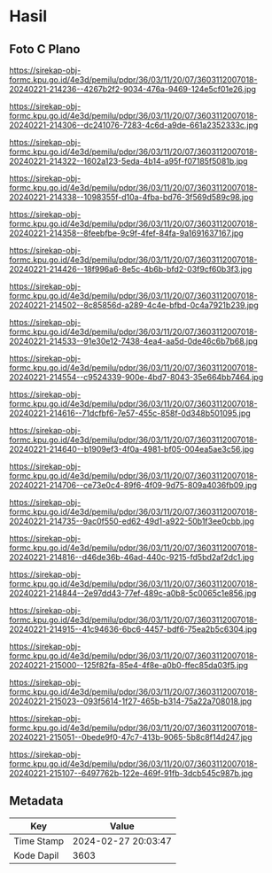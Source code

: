 # Hasil

## Foto C Plano

https://sirekap-obj-formc.kpu.go.id/4e3d/pemilu/pdpr/36/03/11/20/07/3603112007018-20240221-214236--4267b2f2-9034-476a-9469-124e5cf01e26.jpg

https://sirekap-obj-formc.kpu.go.id/4e3d/pemilu/pdpr/36/03/11/20/07/3603112007018-20240221-214306--dc241076-7283-4c6d-a9de-661a2352333c.jpg

https://sirekap-obj-formc.kpu.go.id/4e3d/pemilu/pdpr/36/03/11/20/07/3603112007018-20240221-214322--1602a123-5eda-4b14-a95f-f07185f5081b.jpg

https://sirekap-obj-formc.kpu.go.id/4e3d/pemilu/pdpr/36/03/11/20/07/3603112007018-20240221-214338--1098355f-d10a-4fba-bd76-3f569d589c98.jpg

https://sirekap-obj-formc.kpu.go.id/4e3d/pemilu/pdpr/36/03/11/20/07/3603112007018-20240221-214358--8feebfbe-9c9f-4fef-84fa-9a1691637167.jpg

https://sirekap-obj-formc.kpu.go.id/4e3d/pemilu/pdpr/36/03/11/20/07/3603112007018-20240221-214426--18f996a6-8e5c-4b6b-bfd2-03f9cf60b3f3.jpg

https://sirekap-obj-formc.kpu.go.id/4e3d/pemilu/pdpr/36/03/11/20/07/3603112007018-20240221-214502--8c85856d-a289-4c4e-bfbd-0c4a7921b239.jpg

https://sirekap-obj-formc.kpu.go.id/4e3d/pemilu/pdpr/36/03/11/20/07/3603112007018-20240221-214533--91e30e12-7438-4ea4-aa5d-0de46c6b7b68.jpg

https://sirekap-obj-formc.kpu.go.id/4e3d/pemilu/pdpr/36/03/11/20/07/3603112007018-20240221-214554--c9524339-900e-4bd7-8043-35e664bb7464.jpg

https://sirekap-obj-formc.kpu.go.id/4e3d/pemilu/pdpr/36/03/11/20/07/3603112007018-20240221-214616--71dcfbf6-7e57-455c-858f-0d348b501095.jpg

https://sirekap-obj-formc.kpu.go.id/4e3d/pemilu/pdpr/36/03/11/20/07/3603112007018-20240221-214640--b1909ef3-4f0a-4981-bf05-004ea5ae3c56.jpg

https://sirekap-obj-formc.kpu.go.id/4e3d/pemilu/pdpr/36/03/11/20/07/3603112007018-20240221-214706--ce73e0c4-89f6-4f09-9d75-809a4036fb09.jpg

https://sirekap-obj-formc.kpu.go.id/4e3d/pemilu/pdpr/36/03/11/20/07/3603112007018-20240221-214735--9ac0f550-ed62-49d1-a922-50b1f3ee0cbb.jpg

https://sirekap-obj-formc.kpu.go.id/4e3d/pemilu/pdpr/36/03/11/20/07/3603112007018-20240221-214816--d46de36b-46ad-440c-9215-fd5bd2af2dc1.jpg

https://sirekap-obj-formc.kpu.go.id/4e3d/pemilu/pdpr/36/03/11/20/07/3603112007018-20240221-214844--2e97dd43-77ef-489c-a0b8-5c0065c1e856.jpg

https://sirekap-obj-formc.kpu.go.id/4e3d/pemilu/pdpr/36/03/11/20/07/3603112007018-20240221-214915--41c94636-6bc6-4457-bdf6-75ea2b5c6304.jpg

https://sirekap-obj-formc.kpu.go.id/4e3d/pemilu/pdpr/36/03/11/20/07/3603112007018-20240221-215000--125f82fa-85e4-4f8e-a0b0-ffec85da03f5.jpg

https://sirekap-obj-formc.kpu.go.id/4e3d/pemilu/pdpr/36/03/11/20/07/3603112007018-20240221-215023--093f5614-1f27-465b-b314-75a22a708018.jpg

https://sirekap-obj-formc.kpu.go.id/4e3d/pemilu/pdpr/36/03/11/20/07/3603112007018-20240221-215051--0bede9f0-47c7-413b-9065-5b8c8f14d247.jpg

https://sirekap-obj-formc.kpu.go.id/4e3d/pemilu/pdpr/36/03/11/20/07/3603112007018-20240221-215107--6497762b-122e-469f-91fb-3dcb545c987b.jpg


## Metadata

| Key        | Value               |
| ---------- | ------------------- |
| Time Stamp | 2024-02-27 20:03:47 |
| Kode Dapil | 3603                |



